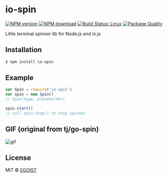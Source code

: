 # io-spin

[![NPM version](https://img.shields.io/npm/v/io-spin.svg)](https://www.npmjs.com/package/io-spin)
[![NPM download](https://img.shields.io/npm/dm/io-spin.svg)](https://www.npmjs.com/package/io-spin)
[![Build Status: Linux](https://travis-ci.org/egoist/io-spin.svg?branch=master)](https://travis-ci.org/egoist/io-spin)
[![Package Quality](http://npm.packagequality.com/shield/io-spin.svg)](http://packagequality.com/#?package=io-spin)

Little terminal spinner lib for Node.js and io.js

## Installation

```bash
$ npm install io-spin
```

## Example

```javascript
var Spin = require('io-spin')
var spin = new Spin()
// Spin(type, placeholder)

spin.start()
// call spin.stop() to stop spinner
```

## GIF (original from tj/go-spin)

![gif](https://raw.githubusercontent.com/tj/go-spin/master/go-spin.gif)

## License

MIT &copy; [EGOIST](https://github.com/egoist)
